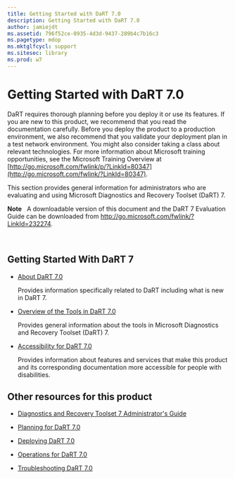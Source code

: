 ```yaml
---
title: Getting Started with DaRT 7.0
description: Getting Started with DaRT 7.0
author: jamiejdt
ms.assetid: 796f52ce-0935-4d3d-9437-289b4c7b16c3
ms.pagetype: mdop
ms.mktglfcycl: support
ms.sitesec: library
ms.prod: w7
---
```



# Getting Started with DaRT 7.0


DaRT requires thorough planning before you deploy it or use its features. If you are new to this product, we recommend that you read the documentation carefully. Before you deploy the product to a production environment, we also recommend that you validate your deployment plan in a test network environment. You might also consider taking a class about relevant technologies. For more information about Microsoft training opportunities, see the Microsoft Training Overview at [http://go.microsoft.com/fwlink/p/?LinkId=80347](http://go.microsoft.com/fwlink/?LinkId=80347).

This section provides general information for administrators who are evaluating and using Microsoft Diagnostics and Recovery Toolset (DaRT) 7.

**Note**  
A downloadable version of this document and the DaRT 7 Evaluation Guide can be downloaded from <http://go.microsoft.com/fwlink/?LinkId=232274>.

 

## Getting Started With DaRT 7


-   [About DaRT 7.0](about-dart-70-new-ia.md)

    Provides information specifically related to DaRT including what is new in DaRT 7.

-   [Overview of the Tools in DaRT 7.0](overview-of-the-tools-in-dart-70-new-ia.md)

    Provides general information about the tools in Microsoft Diagnostics and Recovery Toolset (DaRT) 7.

-   [Accessibility for DaRT 7.0](accessibility-for-dart-70.md)

    Provides information about features and services that make this product and its corresponding documentation more accessible for people with disabilities.

## <a href="" id="other-resources-for-this-product-"></a>Other resources for this product


-   [Diagnostics and Recovery Toolset 7 Administrator's Guide](index.md)

-   [Planning for DaRT 7.0](planning-for-dart-70-new-ia.md)

-   [Deploying DaRT 7.0](deploying-dart-70-new-ia.md)

-   [Operations for DaRT 7.0](operations-for-dart-70-new-ia.md)

-   [Troubleshooting DaRT 7.0](troubleshooting-dart-70-new-ia.md)

 

 





